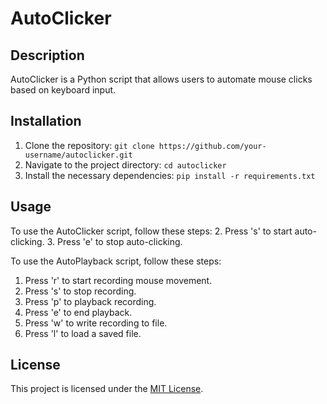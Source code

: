 # AutoClicker

## Description

AutoClicker is a Python script that allows users to automate mouse clicks based on keyboard input.

## Installation

1. Clone the repository: `git clone https://github.com/your-username/autoclicker.git`
2. Navigate to the project directory: `cd autoclicker`
3. Install the necessary dependencies: `pip install -r requirements.txt`

## Usage

To use the AutoClicker script, follow these steps:
2. Press 's' to start auto-clicking.
3. Press 'e' to stop auto-clicking.

To use the AutoPlayback script, follow these steps:
1. Press 'r' to start recording mouse movement.
2. Press 's' to stop recording.
3. Press 'p' to playback recording.
4. Press 'e' to end playback.
5. Press 'w' to write recording to file.
6. Press 'l' to load a saved file.

## License

This project is licensed under the [MIT License](LICENSE).
